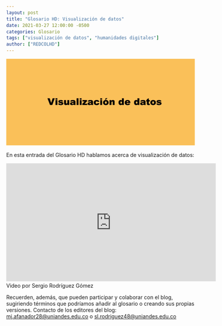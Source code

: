 ```yaml
---
layout: post
title: "Glosario HD: Visualización de datos"
date: 2021-03-27 12:00:00 -0500
categories: Glosario
tags: ["visualización de datos", "humanidades digitales"]
author: ["REDCOLHD"]
---
```


![Imagen con texto "Glosario Visualización de Datos"](/assets/blog/glosario-visualizacion-de-datos.jpg)

En esta entrada del Glosario HD hablamos acerca de visualización de datos:

<iframe width="560" height="315" src="https://www.youtube.com/embed/hU758BJazyo?si=33vi8ZWiLbqfyTzF" title="YouTube video player" frameborder="0" allow="accelerometer; autoplay; clipboard-write; encrypted-media; gyroscope; picture-in-picture; web-share" allowfullscreen></iframe> Video por Sergio Rodríguez Gómez

Recuerden, además, que pueden participar y colaborar con el blog, sugiriendo términos que podríamos añadir al glosario o creando sus propias versiones. Contacto de los editores del blog: mj.afanador28@uniandes.edu.co o sl.rodriguez48@uniandes.edu.co




